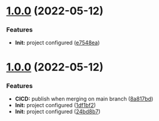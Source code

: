 # [1.0.0](https://github.com/ftavilla/semantic-release-gitlab-publish/compare/...v1.0.0) (2022-05-12)


### Features

* **Init:** project configured ([e7548ea](https://github.com/ftavilla/semantic-release-gitlab-publish/commit/e7548ea8780469589672a56e42deeb61c53a70e6))

# [1.0.0](https://github.com/ftavilla/semantic-release-gitlab-publish/compare/...v1.0.0) (2022-05-12)


### Features

* **CICD:** publish when merging on main branch ([8a817bd](https://github.com/ftavilla/semantic-release-gitlab-publish/commit/8a817bd66654772381f2a9d007d924ac7d6e403c))
* **Init:** project configured ([1df1bf2](https://github.com/ftavilla/semantic-release-gitlab-publish/commit/1df1bf2f7948ec8d9f61ffbe7aebfa1957db5bb5))
* **Init:** project configured ([24bd8b7](https://github.com/ftavilla/semantic-release-gitlab-publish/commit/24bd8b720711351de52aa6b95a009d1abe8d4b6a))
